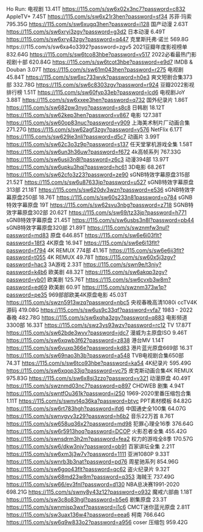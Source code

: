 Ho Run:
电视剧 13.41T
https://115.com/s/sw6x02x3nc7?password=c832
AppleTV+ 7.45T
https://115.com/s/sw6x21r3hen?password=sf34
苏菲·玛索 795.35G
https://115.com/s/sw6xugq3hen?password=i128
国产动漫 2.63T
https://115.com/s/sw6xryi3zgv?password=g3d2
日本动漫 6.49T
https://115.com/s/sw6xry43zgv?password=q447
克里斯托弗·诺兰 569.8G
https:///115.com/s/sw6xa4o3392?password=zgv5
2021豆瓣年度影视榜单 832.64G
https://115.com/s/sw6tco83hbe?password=v517
2022必看最热门影视剧十部 620.84G
https://115.com/s/sw6tcot3hbe?password=e9d7
IMDB & Douban 3.07T
https://115.com/s/sw61m043hen?password=r275
电视剧 45.84T
https://115.com/s/sw6xc733wvk?password=h0e3
爽文短剧合集373部 332.78G
https://115.com/s/sw6c8303zgv?password=r924
豆瓣2022影视排行榜 1.51T
https://115.com/s/sw60fyp33eb?password=lcd6
电视剧JoY 3.88T
https://115.com/s/sw6xxee3hen?password=q732
国外纪录片 1.86T
https://115.com/s/sw682pw3nyo?password=s8c8
日韩剧 18.12T
https://115.com/s/sw62kep3hen?password=v867
电影 127.38T
https://115.com/s/sw60op83nuc?password=y909
上海美术制片厂动画合集 271.27G
https://115.com/s/sw62agf3zgv?password=y576
NetFlix 6.17T
https://1115.com/s/sw629ie3nli?password=d5c7
动画片 3.99T
https://115.com/s/sw62c3o3z9p?password=s137
任天堂掌机游戏全集 1.58T
https://115.com/s/sw6un3h36uw?password=f672
4k高帧系列 767.33G
https://115.com/s/sw6usii3n8l?password=z6c3
动漫394部 13.97T
https://115.com/s/sw6upku3hqj?password=hc61
3D电影 68.26T
https://115.com/s/sw62cfo3z23?password=ze90
sGNB特效字幕原盘315部 21.52T
https://115.com/s/sw6u87633jp?password=u527
sGNB特效字幕原盘313部 21.18T
https://115.com/s/sw620dv3wzn?password=e536
sGNB特效字幕原盘250部 18.76T
https://115.com/s/sw60s233n81password=o784
sGNB特效字幕原盘 19T
https://115.com/s/sw62svu3nbg?password=z718
SGNB特效字幕原盘302部 20.62T
https://115.com/s/sw69/tz33jp?password=h771
sGNB特效字幕原盘 21.45T
https://115.com/s/sw6usbs3n8l?password=pb44
sGNB特效字幕原盘320部 21.89T
https://115.com/s/swznmfw3nul?password=md83
原盘 646.85T
https://115.com/s/sw6e6i03flt?password=18f3
4K原盘 16.94T
https://115.com/s/sw6e6i13flt?password=f794
4K REMUX 774部 41.16T
https://115.com/s/sw6e6ij3flt?password=t055
4K REMUX 49.78T
https://115.com/s/sw60x5j3zgv?password=hac3
3A游戏 2.33T
https://115.com/s/swn9e/t3niy?password=k4b6
欧美剧 48.32T
https://115.com/s/sw6akqp3zgv?password=yb01
欧美剧 125.76T
https://115.com/s/sw6cvxb3w8m?password=ed69
欧美剧 60.9T
https://115.com/s/swznm373w1p?password=pe35
969部部欧美4K原盘电影 45.03T
https://115.com/s/swzn5913wzq?password=nbc5
央视春晚高清1080i ccTV4K 源码 419.08G
https://115.com/s/sw6us9c33qf?password=vfa7
1983 - 2022春晚 482.78G
https://115.com/s/sw6xqha3zgv?password=q883
电影频道3300部 16.33T
https://115.com/s/swz3ys93wzv?password=rc12
TV 17.87T
https://115.com/s/sw62bde3wvv?password=jdc7
漫威为主原盘ISO 9.46T
https://115.com/s/sw6xqwb3f62?password=z838
港台MV 1.14T
https://115.com/s/sw6vuxp366e?password=kd83
港片蓝光原盘669部 16.3T
https://115.com/s/sw69nao3h3b?password=a548
TVB电视剧合集650部 74.3T
https://115.com/s/sw6tco93hbe?password=ka54
4K纪录片 595.49G
https://115.com/s/sw6xqop33jq?password=vc75
皮克斯动画合集4K REMUX 975.83G
https://115.com/s/sw6x8sj3zzo?password=v321
动漫原盘 40.49T
https://115.com/s/swznmd03nc7?password=p897
CHDWEB 剧集 4.94T
https://115.com/s/swntfOu361k?password=i250
1969-2020里番压缩包合集 1.11T
https://115.com/s/swnvt4q36ka?password=btyc
PPT素材模板 84.82G
https://115.com/s/sw6rt783hgh?password=ifd6
中国通史全100集 64.07G
https://115.com/s/swnvgvv3z29?password=h6b2
音乐22万首 8.76T
https://115.com/s/sw658uq36x2?password=md98
犯罪心理全16季 376.64G
https://115.com/s/sw6r5913hoq?password=DCOP
火影忍者全集 455.42G
https://115.com/s/swnsdrm3h2m?password=fea2
权力的游戏全8季 170.57G
https://115.com/s/sw6/dkw3njy?password=ob91
百家讲坛全集 2.21T
https://115.com/s/sw6xm3j3w7v?password=1111
亚洲1080P 9.33T
https://115.com/s/swnrb3b3nat?password=pd76
周星驰系列 854.96G
https://115.com/s/sw6gqo43flt?password=qc62
盗火纪录片 9.32T
https://115.com/s/sw68md23w8m?password=q353
海贼王 737.49G
https://115.com/s/sw66/ev3fnl?password=d130
NBA总决赛1991-2020 698.21G
https://115.com/s/swny8y43z12?password=o932
魔戒六部曲 1.18T
https://115.com/s/sw3c8o83hgl?password=b5e6
剧集原盘 23.3T
https://115.com/s/swnmisp3wxf?password=i1c6
CMCT迷你蓝光原盘 2.81T
https://115.com/s/sw3uax136w4?password=eea6
柯南 766.64G
https://115.com/s/sw6q9w833o2?password=a956
coser 压缩包 959.42G
